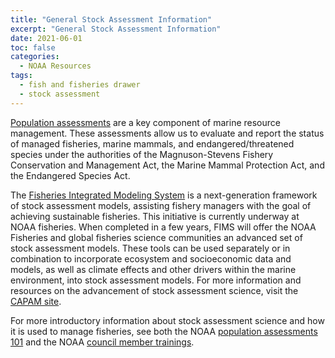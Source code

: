 ```yaml
---
title: "General Stock Assessment Information"
excerpt: "General Stock Assessment Information"
date: 2021-06-01
toc: false
categories:
  - NOAA Resources
tags:
  - fish and fisheries drawer
  - stock assessment
---
```

[Population assessments](https://www.fisheries.noaa.gov/topic/population-assessments) are a key component of marine resource management. These assessments allow us to evaluate and report the status of managed fisheries, marine mammals, and endangered/threatened species under the authorities of the Magnuson-Stevens Fishery Conservation and Management Act, the Marine Mammal Protection Act, and the Endangered Species Act.

The [Fisheries Integrated Modeling System](https://www.fisheries.noaa.gov/national/population-assessments/fisheries-integrated-modeling-system) is a next-generation framework of stock assessment models, assisting fishery managers with the goal of achieving sustainable fisheries. This initiative is currently underway at NOAA fisheries. When completed in a few years, FIMS will offer the NOAA Fisheries and global fisheries science communities an advanced set of stock assessment models. These tools can be used separately or in combination to incorporate ecosystem and socioeconomic data and models, as well as climate effects and other drivers within the marine environment, into stock assessment models. For more information and resources on the advancement of stock assessment science, visit the [CAPAM site](http://www.capamresearch.org/).

For more introductory information about stock assessment science and how it is used to manage fisheries, see both the NOAA [population assessments 101](https://www.fisheries.noaa.gov/topic/population-assessments) and the NOAA [council member trainings](https://www.fisheries.noaa.gov/national/partners/council-training).
